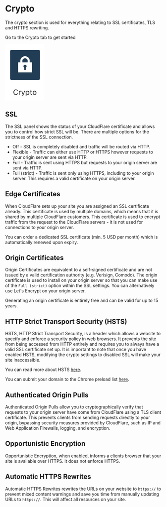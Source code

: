 # Crypto

The crypto section is used for everything relating to SSL certificates, TLS and HTTPS rewriting.

Go to the Crypto tab to get started

![Crypto tab](images/crypto/crypto-tab.jpg "Crypto tab")

## SSL

The SSL panel shows the status of your CloudFlare certificate and allows you to control how strict SSL will be. There are 
multiple options for the strictness of the SSL connection.

* Off - SSL is completely disabled and traffic will be routed via HTTP.
* Flexible - Traffic can either use HTTP or HTTPS however requests to your origin server are sent via HTTP.
* Full - Traffic is sent using HTTPS but requests to your origin server are sent via HTTP.
* Full (strict) - Traffic is sent only using HTTPS, including to your origin server. This requires a valid certificate
on your origin server.

## Edge Certificates

When CloudFlare sets up your site you are assigned an SSL certificate already. This certificate is used by multiple domains,
which means that it is shared by multiple CloudFlare customers. This certificate is used to encrypt traffic from the request 
to the CloudFlare servers - it is not used for connections to your origin server.


You can order a dedicated SSL certificate (min. 5 USD per month) which is automatically renewed upon expiry.

## Origin Certificates

Origin Certificates are equivalent to a self-signed certificate and are not issued by a valid certification authority
(e.g. Verisign, Comodo). The origin certificate is used to install on your origin server so that you can make use of 
the `Full (strict)` option within the SSL settings. You can alternatively use Let's Encrypt on your origin server.

Generating an origin certificate is entirely free and can be valid for up to 15 years.

## HTTP Strict Transport Security (HSTS)

HSTS, HTTP Strict Transport Security, is a header which allows a website to specify and enforce a security policy in web browsers.
It prevents the site from being accessed from HTTP entirely and requires you to always have a valid SSL certificate set up. It is
important to note that once you have enabled HSTS, modifying the crypto settings to disabled SSL will make your site inaccessible.

You can read more about HSTS [here](https://blog.cloudflare.com/enforce-web-policy-with-hypertext-strict-transport-security-hsts).

You can submit your domain to the Chrome preload list [here](https://hstspreload.org).

## Authenticated Origin Pulls

Authenticated Origin Pulls allow you to cryptographically verify that requests to your origin server have come from CloudFlare using a TLS 
client certificate. This prevents clients from sending requests directly to your origin, bypassing security measures provided by CloudFlare, 
such as IP and Web Application Firewalls, logging, and encryption.

## Opportunistic Encryption

Opportunistic Encryption, when enabled, informs a clients browser that your site is available over HTTPS. It does not enforce HTTPS.

## Automatic HTTPS Rewrites

Automatic HTTPS Rewrites rewrites the URLs on your website to `https://` to prevent mixed content warnings and save you time from manually
updating URLs to `https://`. This will affect all resources on your site.
